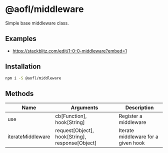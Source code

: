 # @aofl/middleware

Simple base middleware class.

## Examples
* https://stackblitz.com/edit/1-0-0-middleware?embed=1

## Installation
```bash
npm i -S @aofl/middleware
```

## Methods

| Name               | Arguments                                       | Description                         |
| ------------------ | ----------------------------------------------- | ----------------------------------- |
| use                | cb[Function], hook[String]                      | Register a middleware               |
| iterateMiddleware  | request[Object], hook[String], response[Object] | Iterate middleware for a given hook |
